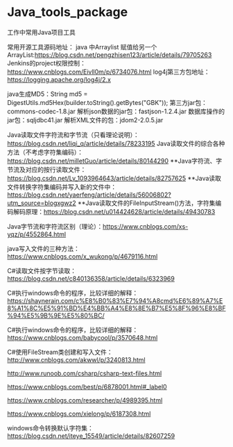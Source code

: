 # Java_tools_package
工作中常用Java项目工具

常用开源工具源码地址：
java 中Arraylist 赋值给另一个 ArrayList:https://blog.csdn.net/pengzhisen123/article/details/79705263
Jenkins的project权限控制：https://www.cnblogs.com/Eivll0m/p/6734076.html
log4j第三方包地址：https://logging.apache.org/log4j/2.x

java生成MD5：String md5 = DigestUtils.md5Hex(builder.toString().getBytes("GBK"));
第三方jar包：commons-codec-1.8.jar
解析json数据的jar包：fastjson-1.2.4.jar
数据库操作的jar包：sqljdbc41.jar
解析XML文件的包：jdom2-2.0.5.jar

Java读取文件字符流和字节流（只看理论说明）：https://blog.csdn.net/liqi_q/article/details/78233195
Java读取文件的综合各种方法（不考虑字符集编码）：https://blog.csdn.net/milletGuo/article/details/80144290
**Java字符流、字节流及对应的按行读取文件：https://blog.csdn.net/Lv_1093964643/article/details/82757625
**Java读取文件转换字符集编码并写入新的文件中：https://blog.csdn.net/yaerfeng/article/details/56006802?utm_source=blogxgwz2
**Java读取文件的FileInputStream()方法，字符集编码解码原理：https://blog.csdn.net/u014424628/article/details/49430783

Java字节流和字符流区别（理论）：https://www.cnblogs.com/xs-yqz/p/4552864.html

java写入文件的三种方法：https://www.cnblogs.com/x_wukong/p/4679116.html

C#读取文件按字节读取：https://blog.csdn.net/c840136358/article/details/6323969

C#执行windows命令的程序，比较详细的解释：https://shaynerain.com/c%E8%B0%83%E7%94%A8cmd%E6%89%A7%E8%A1%8C%E5%91%BD%E4%BB%A4%E8%8E%B7%E5%8F%96%E8%BF%94%E5%9B%9E%E5%80%BC/

C#执行windows命令的程序，比较详细的解释：https://www.cnblogs.com/babycool/p/3570648.html

C#使用FileStream类创建和写入文件：http://www.cnblogs.com/akwwl/p/3240813.html


http://www.runoob.com/csharp/csharp-text-files.html

https://www.cnblogs.com/best/p/6878001.html#_label0

https://www.cnblogs.com/researcher/p/4989395.html

https://www.cnblogs.com/xielong/p/6187308.html


windows命令转换默认字符集：https://blog.csdn.net/iteye_15549/article/details/82607259
